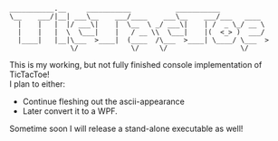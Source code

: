     ___________.__     ___________           ___________              
    \__    ___/|__| ___\__    ___/____    ___\__    ___/___   ____    
      |    |   |  |/ ___\|    |  \__  \ _/ ___\|    | /  _ \_/ __ \   
      |    |   |  \  \___|    |   / __ \\  \___|    |(  <_> )  ___/   
      |____|   |__|\___  >____|  (____  /\___  >____| \____/ \___  >  
                   \/             \/     \/                  \/   
This is my working, but not fully finished console implementation of TicTacToe!  
I plan to either:  
* Continue fleshing out the ascii-appearance  
* Later convert it to a WPF.  

Sometime soon I will release a stand-alone executable as well!

